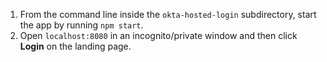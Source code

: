 1. From the command line inside the `okta-hosted-login` subdirectory, start the <StackSnippet snippet="applang" noSelector inline /> app by running `npm start`.
2. Open `localhost:8080` in an incognito/private window and then click **Login** on the landing page.

